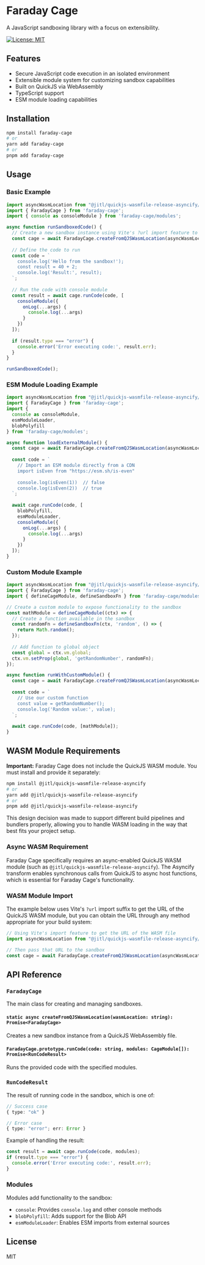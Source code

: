 # Faraday Cage

A JavaScript sandboxing library with a focus on extensibility.

[![License: MIT](https://img.shields.io/badge/License-MIT-blue.svg)](https://opensource.org/licenses/MIT)

## Features

- Secure JavaScript code execution in an isolated environment
- Extensible module system for customizing sandbox capabilities
- Built on QuickJS via WebAssembly
- TypeScript support
- ESM module loading capabilities

## Installation

```bash
npm install faraday-cage
# or
yarn add faraday-cage
# or
pnpm add faraday-cage
```

## Usage

### Basic Example

```typescript
import asyncWasmLocation from "@jitl/quickjs-wasmfile-release-asyncify/wasm?url"
import { FaradayCage } from 'faraday-cage';
import { console as consoleModule } from 'faraday-cage/modules';

async function runSandboxedCode() {
  // Create a new sandbox instance using Vite's ?url import feature to get the WASM module URL
  const cage = await FaradayCage.createFromQJSWasmLocation(asyncWasmLocation);
  
  // Define the code to run
  const code = `
    console.log('Hello from the sandbox!');
    const result = 40 + 2;
    console.log('Result:', result);
  `;
  
  // Run the code with console module
  const result = await cage.runCode(code, [
    consoleModule({
      onLog(...args) {
        console.log(...args)
      }
    })
  ]);
  
  if (result.type === "error") {
    console.error('Error executing code:', result.err);
  }
}

runSandboxedCode();
```

### ESM Module Loading Example

```typescript
import asyncWasmLocation from "@jitl/quickjs-wasmfile-release-asyncify/wasm?url"
import { FaradayCage } from 'faraday-cage';
import { 
  console as consoleModule,
  esmModuleLoader,
  blobPolyfill
} from 'faraday-cage/modules';

async function loadExternalModule() {
  const cage = await FaradayCage.createFromQJSWasmLocation(asyncWasmLocation);
  
  const code = `
    // Import an ESM module directly from a CDN
    import isEven from "https://esm.sh/is-even"
    
    console.log(isEven(1))  // false
    console.log(isEven(2))  // true
  `;
  
  await cage.runCode(code, [
    blobPolyfill,
    esmModuleLoader,
    consoleModule({
      onLog(...args) {
        console.log(...args)
      }
    })
  ]);
}
```

### Custom Module Example

```typescript
import asyncWasmLocation from "@jitl/quickjs-wasmfile-release-asyncify/wasm?url"
import { FaradayCage } from 'faraday-cage';
import { defineCageModule, defineSandboxFn } from 'faraday-cage/modules';

// Create a custom module to expose functionality to the sandbox
const mathModule = defineCageModule((ctx) => {
  // Create a function available in the sandbox
  const randomFn = defineSandboxFn(ctx, 'random', () => {
    return Math.random();
  });
  
  // Add function to global object
  const global = ctx.vm.global;
  ctx.vm.setProp(global, 'getRandomNumber', randomFn);
});

async function runWithCustomModule() {
  const cage = await FaradayCage.createFromQJSWasmLocation(asyncWasmLocation);
  
  const code = `
    // Use our custom function
    const value = getRandomNumber();
    console.log('Random value:', value);
  `;
  
  await cage.runCode(code, [mathModule]);
}
```

## WASM Module Requirements

**Important:** Faraday Cage does not include the QuickJS WASM module. You must install and provide it separately:

```bash
npm install @jitl/quickjs-wasmfile-release-asyncify
# or
yarn add @jitl/quickjs-wasmfile-release-asyncify
# or
pnpm add @jitl/quickjs-wasmfile-release-asyncify
```

This design decision was made to support different build pipelines and bundlers properly, allowing you to handle WASM loading in the way that best fits your project setup.

### Async WASM Requirement

Faraday Cage specifically requires an async-enabled QuickJS WASM module (such as `@jitl/quickjs-wasmfile-release-asyncify`). The Asyncify transform enables synchronous calls from QuickJS to async host functions, which is essential for Faraday Cage's functionality.

### WASM Module Import

The example below uses Vite's `?url` import suffix to get the URL of the QuickJS WASM module, but you can obtain the URL through any method appropriate for your build system:

```typescript
// Using Vite's import feature to get the URL of the WASM file
import asyncWasmLocation from "@jitl/quickjs-wasmfile-release-asyncify/wasm?url"

// Then pass that URL to the sandbox
const cage = await FaradayCage.createFromQJSWasmLocation(asyncWasmLocation);
```

## API Reference

### `FaradayCage`

The main class for creating and managing sandboxes.

#### `static async createFromQJSWasmLocation(wasmLocation: string): Promise<FaradayCage>`

Creates a new sandbox instance from a QuickJS WebAssembly file.

#### `FaradayCage.prototype.runCode(code: string, modules: CageModule[]): Promise<RunCodeResult>`

Runs the provided code with the specified modules.

### `RunCodeResult`

The result of running code in the sandbox, which is one of:

```typescript
// Success case
{ type: "ok" }

// Error case
{ type: "error"; err: Error }
```

Example of handling the result:
```typescript
const result = await cage.runCode(code, modules);
if (result.type === "error") {
  console.error('Error executing code:', result.err);
}
```

### Modules

Modules add functionality to the sandbox:

- `console`: Provides `console.log` and other console methods
- `blobPolyfill`: Adds support for the Blob API
- `esmModuleLoader`: Enables ESM imports from external sources

## License

MIT
